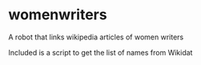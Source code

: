 # womenwriters
A robot that links wikipedia articles of women writers

Included is a script to get the list of names from Wikidat
